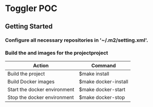 # Toggler POC
## Getting Started

### Configure all necessary repositories in '~/.m2/setting.xml'.

### Build the  and images for the projectproject

| Action                      | Command              |
|-----------------------------|----------------------|
|Build the project            | $make install        |
|Build Docker images          | $make docker-install |
|Start the docker environment | $make docker-start   |
|Stop the docker environment  | $make docker-stop    |

